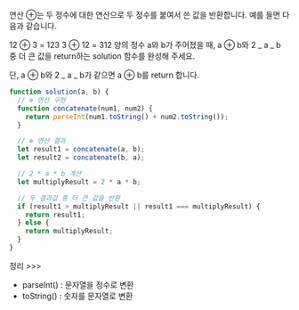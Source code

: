 연산 ⊕는 두 정수에 대한 연산으로 두 정수를 붙여서 쓴 값을 반환합니다. 예를 들면 다음과 같습니다.

12 ⊕ 3 = 123
3 ⊕ 12 = 312
양의 정수 a와 b가 주어졌을 때, a ⊕ b와 2 _ a _ b 중 더 큰 값을 return하는 solution 함수를 완성해 주세요.

단, a ⊕ b와 2 _ a _ b가 같으면 a ⊕ b를 return 합니다.

```jsx
function solution(a, b) {
  // ⊕ 연산 구현
  function concatenate(num1, num2) {
    return parseInt(num1.toString() + num2.toString());
  }

  // ⊕ 연산 결과
  let result1 = concatenate(a, b);
  let result2 = concatenate(b, a);

  // 2 * a * b 계산
  let multiplyResult = 2 * a * b;

  // 두 결과값 중 더 큰 값을 반환
  if (result1 > multiplyResult || result1 === multiplyResult) {
    return result1;
  } else {
    return multiplyResult;
  }
}
```

정리 >>>

- parseInt() : 문자열을 정수로 변환
- toString() : 숫자를 문자열로 변환
